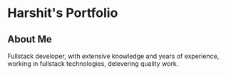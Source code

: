# Harshit's Portfolio

## About Me

Fullstack developer, with extensive knowledge and years of experience, working in fullstack technologies, delevering quality work.

